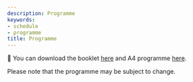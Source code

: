 ```yaml
---
description: Programme
keywords:
- schedule
- programme
title: Programme
---
```


📌 You can download the booklet [here](/files/AASC2022_Booklet.pdf) and A4 programme [here](/files/ProgramA4.pdf).

Please note that the programme may be subject to change.


